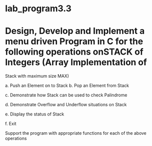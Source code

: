 # lab_program3.3
# Design, Develop and Implement a menu driven Program in C for the following operations onSTACK of Integers (Array Implementation of

Stack with maximum size MAX)

a. Push an Element on to Stack b. Pop an Element from Stack

c. Demonstrate how Stack can be used to check Palindrome

d. Demonstrate Overflow and Underflow situations on Stack

e. Display the status of Stack

f. Exit

Support the program with appropriate functions for each of the above
operations
